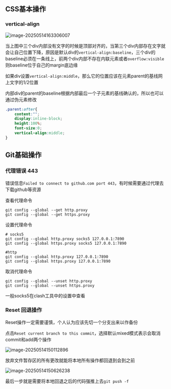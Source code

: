 ## CSS基本操作

### vertical-align

![image-20250514163306007](F:\typoraNote\前端笔记\assets\image-20250514163306007.png)

当上图中三个div内部没有文字的时候是顶部对齐的，当第三个div内部存在文字就会让自己位置下降，原因是默认div的`vertical-align:baseline`，三个div的baseline必须在一条线上，前两个div内部不存在内联元素或者`overflow:visible`则baseline位于自己的margin底边缘

如果div设置`vertical-align:middle`，那么它的位置应该在元素parent的基线网上文字的1/2位置

内部div的parent的baseline根据内部最后一个子元素的基线确认的，所以也可以通过伪元素修改

```css
.parent:after{
    content:"";
    display:inline-block;
    height:100%;
    font-size:0;
    vertical-align:middle;
}
```





## Git基础操作

### 代理错误 443

错误信息`Failed to connect to github.com port 443`，有时候需要通过代理去下载github等资源

查看代理命令

```
git config --global --get http.proxy
git config --global --get https.proxy
```

设置代理命令

```
# socks5
git config --global http.proxy socks5 127.0.0.1:7890
git config --global https.proxy socks5 127.0.0.1:7890

#http
git config --global http.proxy 127.0.0.1:7890
git config --global https.proxy 127.0.0.1:7890
```

取消代理命令

```
git config --global --unset http.proxy
git config --global --unset https.proxy
```

 一般socks5在clash工具中的设置中查看

### Reset 回退操作

Reset操作一定需要谨慎，个人认为应该先切一个分支出来以作备份

点击`Reset current branch to this commit`，选择默认mixed模式表示会取消commit和add两个操作

![image-20250514150112896](F:\typoraNote\前端笔记\assets\image-20250514150112896.png)

放弃文件暂存区的所有更改就能将本地所有操作都回退到会到之前

![image-20250514150626238](F:\typoraNote\前端笔记\assets\image-20250514150626238.png)

最后一步就是需要将本地回退之后的代码强推上去`git push -f`



